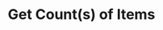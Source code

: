 ---
title: "Get Count(s) of Items"
linkTitle: "Get Count(s) of Items"
description: "Get the count(s) of items in a queue."
---